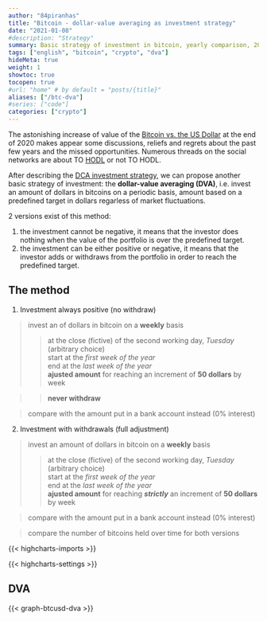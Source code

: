 ```yaml
---
author: "84piranhas"
title: "Bitcoin - dollar-value averaging as investment strategy"
date: "2021-01-08"
#description: "Strategy"
summary: Basic strategy of investment in bitcoin, yearly comparison, 2015-2020
tags: ["english", "bitcoin", "crypto", "dva"]
hideMeta: true
weight: 1
showtoc: true
tocopen: true
#url: "home" # by default = "posts/{title}"
aliases: ["/btc-dva"]
#series: ["code"]
categories: ["crypto"]
---
```


The astonishing increase of value of the <a href="https://www.kraken.com/en-us/prices/xbt-bitcoin-price-chart/usd-us-dollar?interval=All" target="_blank">Bitcoin vs. the US Dollar</a> at the end of 2020 makes appear some discussions, reliefs and regrets about the past few years and the missed opportunities. Numerous threads on the social networks are about TO <a href="https://en.wikipedia.org/wiki/Hodl" target="_blank">HODL</a> or not TO HODL.

After describing the <a href="../btcusd-dca" target="_blank">DCA investment strategy</a>, we can propose another basic strategy of investment: the **dollar-value averaging (DVA)**, i.e. invest an amount of dollars in bitcoins on a periodic basis, amount based on a predefined target in dollars regarless of market fluctuations.

2 versions exist of this method:
1. the investment cannot be negative, it means that the investor does nothing when the value of the portfolio is over the predefined target.
2. the investment can be either positive or negative, it means that the investor adds or withdraws from the portfolio in order to reach the predefined target.

## The method

1. Investment always positive (no withdraw)
> invest an of dollars in bitcoin on a **weekly** basis
>> at the close (fictive) of the second working day, *Tuesday* (arbitrary choice)  
>> start at the *first week of the year*  
>> end at the *last week of the year*  
>> **ajusted amount** for reaching an increment of **50 dollars** by week  

>> **never withdraw**

> compare with the amount put in a bank account instead (0% interest)

2. Investment with withdrawals (full adjustment)
> invest an amount of dollars in bitcoin on a **weekly** basis
>> at the close (fictive) of the second working day, *Tuesday* (arbitrary choice)  
>> start at the *first week of the year*  
>> end at the *last week of the year*  
>> **ajusted amount** for reaching ***strictly*** an increment of **50 dollars** by week 

> compare with the amount put in a bank account instead (0% interest)

> compare the number of bitcoins held over time for both versions


{{< highcharts-imports >}}

{{< highcharts-settings >}}


## DVA

{{< graph-btcusd-dva >}}




